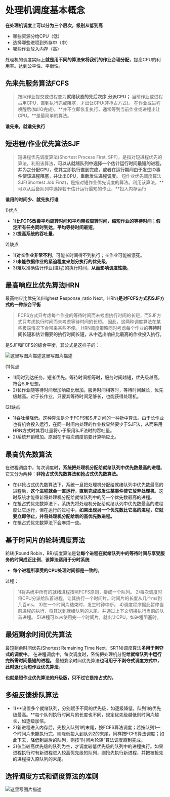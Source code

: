 # 处理机调度基本概念

**在处理机调度上可以分为三个层次，级别从低到高**

- 哪些资源分给CPU（低）
- 选择哪些进程到外存中（中）
- 哪些作业放入内存（高）

处理机的调度实际上**就是用不同的算法来将我们的作业合理分配**，提高CPU的利用率。达到公平性、平衡性。

## 先来先服务算法FCFS

> 按照作业提交或进程变为**就绪状态的先后次序,分派CPU；**
> 当前作业或进程占用CPU，直到执行完或阻塞，才出让CPU(非抢占方式)。
> 在作业或进程唤醒后(如I/O完成)，**并不立即恢复执行，通常等到当前作业或进程出让CPU。**是最简单的算法。

**谁先来，就谁先执行**

## 短进程/作业优先算法SJF

> 短进程优先调度算法(Shortest Process First, SPF)，是指对短进程优先的算法。利用该算法，**可以从就绪队列中选择一个估计运行时间最短的进程，并为之分配CPU，使其立即执行直到完成，或者在运行期间由于发生IO事件使该进程阻塞，并让出CPU，重新发生进程调度。**
> 短作业优先调度算法SJF(Shortest Job First)，是指对短作业优先调度的算法。利用该算法，**可以从后备队列中选择若干估计运行最短的作业，**投入内存运行

**谁用的时间少、就先执行谁**

1)优点

- 1)**比FCFS改善平均周转时间和平均带权周转时间，缩短作业的等待时间；假定所有任务同时到达，平均等待时间最短。**
- 2)**提高系统的吞吐量**。

2)缺点

- 1)**对长作业非常不利**，可能长时间得不到执行；长作业可能被饿死。
- 2)**未能依据作业的紧迫程度来划分执行的优先级**。
- 3)难以准确估计作业(进程)的执行时间，**从而影响调度性能**。

## 最高响应比优先算法HRN

最高响应比优先法(Highest Response_ratio Next，HRN)**是对FCFS方式和SJF方式的一种综合平衡**

> FCFS方式只考虑每个作业的等待时间而未考虑执行时间的长短，而SJF方式只考虑执行时间而未考虑等待时间的长短。
> 因此，这两种调度算法在某些极端情况下会带来某些不便。
> HRN调度策略同时考虑每个作业的**等待时间长短和估计需要的执行时间长短，从中选出响应比最高的作业投入执行。**

是SJF和FCFS的综合平衡，其公式是这样子的：

![这里写图片描述](https://mmbiz.qpic.cn/mmbiz_png/2BGWl1qPxib0bjBejhzqrhcUsVWiaON4uVsX5icuUzibnjzJPn1XBIFhD21arpou4TAj2OicibpAek3iaTib0vicp9I5Etw/640?wx_fmt=png&tp=webp&wxfrom=5&wx_lazy=1&wx_co=1)这里写图片描述

(1)优点

- 1)同时到达任务，短者优先。等待时间相等时，服务时间越短，优先级越高，符合SJF思想。
- 2)长作业随等待时间增加响应比增加。服务时间相等时，等待时间越长，优先级越高。对于长作业，只要其等待时间足够长，也能获得处理机。

(2)缺点

- 1)吞吐量降低。这种算法是介于FCFS和SJF之间的一种折中算法。由于长作业也有机会投入运行，在同一时间内处理的作业数显然要少于SJF法，从而采用HRN方式时其吞吐量将小于采用SJF法时的吞吐量。
- 2)系统开销增加。原因在于每次调度前要计算响应比。

## 最高优先数算法

在进程调度中，每次调度时，**系统把处理机分配给就绪队列中优先数最高的进程**。它又分为两种：**非抢占式优先数算法和抢占式优先数算法。**

- 在非抢占式优先数算法下，系统一旦把处理机分配给就绪队列中优先数最高的进程后，**这个进程就会一直运行，直到完成或发生某事件使它放弃处理机**，这时系统才能重新将处理机分配给就绪队列中的另一个优先数最高的进程。
- 在抢占式优先数算法下，系统先将处理机分配给就绪队列中优先数最高的进程度让它运行，但在运行的过程中，**如果出现另一个优先数比它高的进程，它就要立即停止，并将处理机分配给新的高优先数进程。**
- 在抢占式优先数算法下会麻烦一些。

## 基于时间片的轮转调度算法

轮转(Round Robin，RR)调度算法是**让每个进程在就绪队列中的等待时间与享受服务的时间成正比例**。**该算法适用于分时系统**

- **每个进程所享受的CPU处理时间都是一致的**。

过程：

> 1)将系统中所有的就绪进程按照FCFS原则，排成一个队列。
> 2)每次调度时将CPU分派给队首进程，让其执行一个时间片。时间片的长度从几个ms到几百ms。
> 3)在一个时间片结束时，发生时钟中断。
> 4)调度程序据此暂停当前进程的执行，将其送到就绪队列的末尾，并通过上下文切换执行当前的队首进程。
> 5)进程可以未使用完一个时间片，就出让CPU，如进程阻塞时。

## 最短剩余时间优先算法

最短剩余时间优先(Shortest Remaining Time Next，SRTN)调度算法**多用于剥夺式的调度中。**
在进程调度中，每次调度时，系统把处理机分配**给就绪队列中运行完所需时间最短的进程。**
最短剩余时间优先算法**也可用于不剥夺式调度方式中，此时退化为短作业优先算法**。

**也就是短作业优先算法的升级版，只不过它是抢占式的。**

## 多级反馈排队算法

- 1)**设置多个就绪队列，分别赋予不同的优先级，如逐级降低，队列1的优先级最高。**每个队列执行时间片的长度也不同，规定优先级越低则时间片越长，如逐级加倍。
- 2)新进程进入内存后，先投入队列1的末尾，按FCFS算法调度；若按队列1一个时间片未能执行完，则降低投入到队列2的末尾，同样按FCFS算法调度；如此下去，降低到最后的队列，则按“时间片轮转”算法调度直到完成。
- 3)仅当较高优先级的队列为空，才调度较低优先级的队列中的进程执行。如果进程执行时有新进程进入较高优先级的队列，则抢先执行新进程，并把被抢先的进程投入原队列的末尾。

## 选择调度方式和调度算法的准则

![这里写图片描述](https://mmbiz.qpic.cn/mmbiz_png/2BGWl1qPxib0bjBejhzqrhcUsVWiaON4uVdN8wVOsNN5qTWaI4Picu03TjyODiaATanhpiam2ibPdB0SJAhOEskB093Q/640?wx_fmt=png&tp=webp&wxfrom=5&wx_lazy=1&wx_co=1)